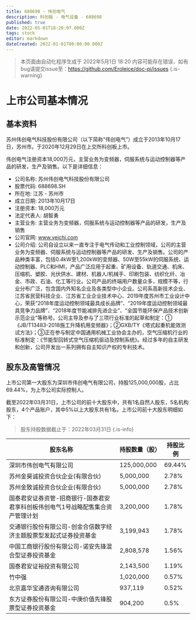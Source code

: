 ```yaml
---
title: 688698 - 伟创电气
description: 科创板 - 电气设备 - 688698
published: true
date: 2022-05-01T18:20:07.000Z
tags: stock
editor: markdown
dateCreated: 2022-01-01T00:00:00.000Z
---
```


> 本页面由自动化程序生成于 2022年5月1日 18:20
> 内容可能存在错误，如有bug请提交issue至：https://github.com/Eroleice/doc-pi/issues
{.is-warning}

# 上市公司基本情况

## 基本资料

苏州伟创电气科技股份有限公司（以下简称“伟创电气”）成立于2013年10月17日，苏州市。于2020年12月29日在上交所科创板上市。

伟创电气注册资本18,000万元，主营业务为变频器，伺服系统与运动控制器等产品的研发，生产及销售。以下是详细信息：

- 公司名称: 苏州伟创电气科技股份有限公司
- 股票代码: 688698.SH
- 所在地: 江苏 - 苏州市
- 成立日期: 2013年10月17日
- 注册资本: 18,000万元
- 法定代表人: 胡智勇
- 主营业务: 主营业务为变频器，伺服系统与运动控制器等产品的研发，生产及销售
- 公司官网: www.veichi.com
- 公司介绍: 公司自设立以来一直专注于电气传动和工业控制领域，公司的主营业务为变频器、伺服系统与运动控制器等产品的研发、生产及销售。公司的产品种类丰富，包括0.4kW至1,200kW的变频器、50W至55kW的伺服系统、运动控制器、PLC和HMI，产品广泛应用于起重、矿用设备、轨道交通、机床、压缩机、塑胶、光伏供水、建材、机器人/机械手、印刷包装、纺织化纤、冶金、市政、石油、化工等行业。公司产品的终端用户数量众多，规模不等，行业分布广泛，包含国内外知名企业及各类型中小企业。公司系高新技术企业、江苏省民营科技企业、江苏省工业企业技术中心、2019年度苏州市工业设计中心，荣获“2018年度运动控制领域最具成长品牌”、“2019年度运动控制领域最具竞争力品牌”、“2018年度节能减排先进企业”、“全国节能环保产品技术创新示范企业”等称号。公司主导及参与了三项行业标准的起草和制定：①《JB/T13483-2018施工升降机用变频器》；②GXB/TY《塔式起重机能效测试方法》；③正在参与制定中国通用机械工业协会主办的，空气压缩机行业的标准制定：《节能型回转式空气压缩机驱动及控制系统》。经过多年的自主研发和创新，公司开发出一系列拥有自主知识产权的专利技术。


## 股东及高管情况

上市公司第一大股东为深圳市伟创电气有限公司，持股125,000,000股，占比69.44%，为上市公司实际控制人。

截至2022年03月31日，上市公司的前十大股东中，共有1名自然人股东，5名机构股东，4个产品账户，其中5%以上大股东共有1名。上市公司前十大股东明细如下：

> 股东持股数据截止于：2022年03月31日
{.is-info}

| 股东名称 | 持股数量（股） | 持股比例 |
| --- | --- | --- |
| 深圳市伟创电气有限公司 | 125,000,000 | 69.44% |
| 苏州金昊诚投资合伙企业(有限合伙) | 5,000,000 | 2.78% |
| 苏州金致诚投资合伙企业(有限合伙) | 5,000,000 | 2.78% |
| 国泰君安证券资管-招商银行-国泰君安君享科创板伟创电气1号战略配售集合资产管理计划 | 3,200,000 | 1.78% |
| 交通银行股份有限公司-创金合信数字经济主题股票型发起式证券投资基金 | 3,199,943 | 1.78% |
| 中国工商银行股份有限公司-诺安先锋混合型证券投资基金 | 2,808,578 | 1.56% |
| 国泰君安证裕投资有限公司 | 2,143,500 | 1.19% |
| 竹中强 | 1,020,000 | 0.57% |
| 北京嘉华宝通咨询有限公司 | 937,119 | 0.52% |
| 东方证券股份有限公司-中庚价值先锋股票型证券投资基金 | 904,200 | 0.5% |




